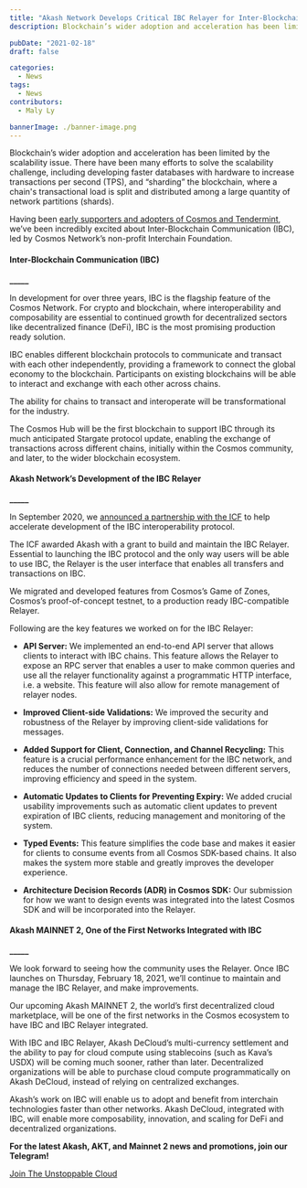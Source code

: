 ```yaml
---
title: "Akash Network Develops Critical IBC Relayer for Inter-Blockchain Communication Protocol"
description: Blockchain’s wider adoption and acceleration has been limited by the scalability issue. There have been many efforts to solve the scalability challenge, including developing faster databases with hardware to increase transactions per second (TPS), and “sharding” the blockchain, where a chain's transactional load is split and distributed among a large quantity of network partitions (shards).

pubDate: "2021-02-18"
draft: false

categories:
  - News
tags:
  - News
contributors:
  - Maly Ly

bannerImage: ./banner-image.png
---
```

  
Blockchain’s wider adoption and acceleration has been limited by the scalability issue. There have been many efforts to solve the scalability challenge, including developing faster databases with hardware to increase transactions per second (TPS), and “sharding” the blockchain, where a chain's transactional load is split and distributed among a large quantity of network partitions (shards).

Having been [early supporters and adopters of Cosmos and Tendermint](https://akash.network/blog/decentralized-serverless-computing-coming-to-cosmos/), we’ve been incredibly excited about Inter-Blockchain Communication (IBC), led by Cosmos Network’s non-profit Interchain Foundation.

#### **Inter-Blockchain Communication (IBC)**  
**\_\_\_\_\_**

In development for over three years, IBC is the flagship feature of the Cosmos Network. For crypto and blockchain, where interoperability and composability are essential to continued growth for decentralized sectors like decentralized finance (DeFi), IBC is the most promising production ready solution.  

IBC enables different blockchain protocols to communicate and transact with each other independently, providing a framework to connect the global economy to the blockchain. Participants on existing blockchains will be able to interact and exchange with each other across chains.   

The ability for chains to transact and interoperate will be transformational for the industry.  

The Cosmos Hub will be the first blockchain to support IBC through its much anticipated Stargate protocol update, enabling the exchange of transactions across different chains, initially within the Cosmos community, and later, to the wider blockchain ecosystem.

#### **Akash Network’s Development of the IBC Relayer**  
**\_\_\_\_\_**

In September 2020, we [announced a partnership with the ICF](https://akash.network/blog/akash-partners-with-cosmoss-interchain-foundation-to-accelerate-development-of-inter-blockchain-communication/) to help accelerate development of the IBC interoperability protocol.  

The ICF awarded Akash with a grant to build and maintain the IBC Relayer. Essential to launching the IBC protocol and the only way users will be able to use IBC, the Relayer is the user interface that enables all transfers and transactions on IBC.  

We migrated and developed features from Cosmos’s Game of Zones, Cosmos’s proof-of-concept testnet, to a production ready IBC-compatible Relayer.  

Following are the key features we worked on for the IBC Relayer:  

*   **API Server:** We implemented an end-to-end API server that allows clients to interact with IBC chains. This feature allows the Relayer to expose an RPC server that enables a user to make common queries and use all the relayer functionality against a programmatic HTTP interface, i.e. a website. This feature will also allow for remote management of relayer nodes.
    

*   **Improved Client-side Validations:** We improved the security and robustness of the Relayer by improving client-side validations for messages.  
      
    
*   **Added Support for Client, Connection, and Channel Recycling:** This feature is a crucial performance enhancement for the IBC network, and reduces the number of connections needed between different servers, improving efficiency and speed in the system.  
      
    
*   **Automatic Updates to Clients for Preventing Expiry:** We added crucial usability improvements such as automatic client updates to prevent expiration of IBC clients, reducing management and monitoring of the system.  
      
    
*   **Typed Events:** This feature simplifies the code base and makes it easier for clients to consume events from all Cosmos SDK-based chains. It also makes the system more stable and greatly improves the developer experience.
    

*   **Architecture Decision Records (ADR) in Cosmos SDK:** Our submission for how we want to design events was integrated into the latest Cosmos SDK and will be incorporated into the Relayer.
    

#### **Akash MAINNET 2, One of the First Networks Integrated with IBC**  
**\_\_\_\_\_**

We look forward to seeing how the community uses the Relayer. Once IBC launches on Thursday, February 18, 2021, we’ll continue to maintain and manage the IBC Relayer, and make improvements.  

Our upcoming Akash MAINNET 2, the world’s first decentralized cloud marketplace, will be one of the first networks in the Cosmos ecosystem to have IBC and IBC Relayer integrated.  

With IBC and IBC Relayer, Akash DeCloud’s multi-currency settlement and the ability to pay for cloud compute using stablecoins (such as Kava’s USDX) will be coming much sooner, rather than later. Decentralized organizations will be able to purchase cloud compute programmatically on Akash DeCloud, instead of relying on centralized exchanges.  

Akash’s work on IBC will enable us to adopt and benefit from interchain technologies faster than other networks. Akash DeCloud, integrated with IBC, will enable more composability, innovation, and scaling for DeFi and decentralized organizations.  
  
  

**For the latest Akash, AKT, and Mainnet 2 news and promotions, join our Telegram!**  

[Join The Unstoppable Cloud](https://t.me/AkashNW)